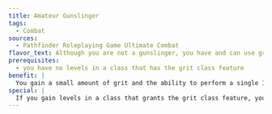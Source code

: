 ```yaml
---
title: Amateur Gunslinger
tags:
  - Combat
sources:
  - Pathfinder Roleplaying Game Ultimate Combat
flavor_text: Although you are not a gunslinger, you have and can use grit.
prerequisites:
  - you have no levels in a class that has the grit class feature
benefit: |
  You gain a small amount of grit and the ability to perform a single 1st-level deed from the gunslinger deed class feature. At the start of the day, you gain 1 grit point, though throughout the day you can gain grit points up to a maximum of your Wisdom modifier (minimum 1). You can regain grit using the rules for the gunslinger's grit class feature. You can spend this grit to perform the 1st-level deed you chose upon taking this feat, and any other deed you have gained through feats or magic items.
special: |
  If you gain levels in a class that grants the grit class feature, you can immediately trade this feat for the [Extra Grit](/feats/extra-grit/) feat.
---
```


